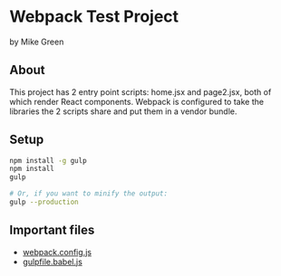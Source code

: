 # Webpack Test Project

by Mike Green

## About

This project has 2 entry point scripts: home.jsx and page2.jsx, both of which render React components. Webpack is configured to take the libraries the 2 scripts share and put them in a vendor bundle.

## Setup

```bash
npm install -g gulp
npm install
gulp

# Or, if you want to minify the output:
gulp --production
```

## Important files

+ [webpack.config.js](https://github.com/mikedamage/webpack-test/blob/master/webpack.config.js)
+ [gulpfile.babel.js](https://github.com/mikedamage/webpack-test/blob/master/gulpfile.babel.js)

